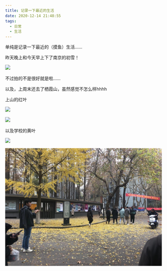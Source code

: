 ```yaml
---
title: 记录一下最近的生活
date: 2020-12-14 21:48:55
tags:
  - 日常
  - 生活
---
```


单纯是记录一下最近的（摸鱼）生活……

<!--more-->

昨天晚上和今天早上下了南京的初雪！

![](记录一下最近的生活\南京的初雪.jpg)

不过拍的不是很好就是啦……

以及，上周末还去了栖霞山，虽然感觉不怎么样hhhh

上山的红叶

![](记录一下最近的生活\栖霞山的红叶.jpg)

![](记录一下最近的生活\栖霞山的红叶2.jpg)

以及学校的黄叶

![](记录一下最近的生活\南园教学楼.jpg)

![](记录一下最近的生活\不小心入镜的我.jpg)